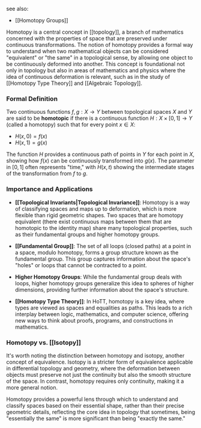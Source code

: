 see also:
- [[Homotopy Groups]]

Homotopy is a central concept in [[topology]], a branch of mathematics concerned with the properties of space that are preserved under continuous transformations. The notion of homotopy provides a formal way to understand when two mathematical objects can be considered "equivalent" or "the same" in a topological sense, by allowing one object to be continuously deformed into another. This concept is foundational not only in topology but also in areas of mathematics and physics where the idea of continuous deformation is relevant, such as in the study of [[Homotopy Type Theory]] and [[Algebraic Topology]].

### Formal Definition

Two continuous functions $f, g: X \rightarrow Y$ between topological spaces $X$ and $Y$ are said to be **homotopic** if there is a continuous function $H: X \times [0, 1] \rightarrow Y$ (called a homotopy) such that for every point $x \in X$:
- $H(x, 0) = f(x)$
- $H(x, 1) = g(x)$

The function $H$ provides a continuous path of points in $Y$ for each point in $X$, showing how $f(x)$ can be continuously transformed into $g(x)$. The parameter in $[0, 1]$ often represents "time," with $H(x, t)$ showing the intermediate stages of the transformation from $f$ to $g$.

### Importance and Applications

- **[[Topological Invariants|Topological Invariance]]**: Homotopy is a way of classifying spaces and maps up to deformation, which is more flexible than rigid geometric shapes. Two spaces that are homotopy equivalent (there exist continuous maps between them that are homotopic to the identity map) share many topological properties, such as their fundamental groups and higher homotopy groups.

- **[[Fundamental Group]]**: The set of all loops (closed paths) at a point in a space, modulo homotopy, forms a group structure known as the fundamental group. This group captures information about the space's "holes" or loops that cannot be contracted to a point.

- **Higher Homotopy Groups**: While the fundamental group deals with loops, higher homotopy groups generalize this idea to spheres of higher dimensions, providing further information about the space's structure.

- **[[Homotopy Type Theory]]**: In HoTT, homotopy is a key idea, where types are viewed as spaces and equalities as paths. This leads to a rich interplay between logic, mathematics, and computer science, offering new ways to think about proofs, programs, and constructions in mathematics.

### Homotopy vs. [[Isotopy]]

It's worth noting the distinction between homotopy and isotopy, another concept of equivalence. Isotopy is a stricter form of equivalence applicable in differential topology and geometry, where the deformation between objects must preserve not just the continuity but also the smooth structure of the space. In contrast, homotopy requires only continuity, making it a more general notion.

Homotopy provides a powerful lens through which to understand and classify spaces based on their essential shape, rather than their precise geometric details, reflecting the core idea in topology that sometimes, being "essentially the same" is more significant than being "exactly the same."